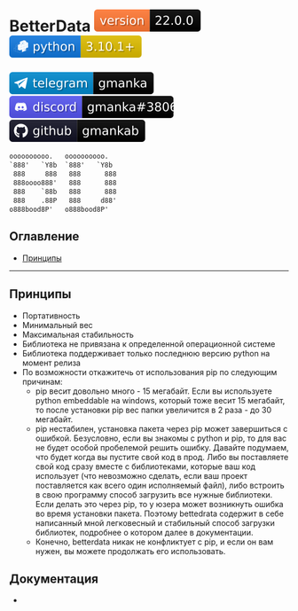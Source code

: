 # BetterData [![version](svg/version.svg)](https://github.com/gmankab/betterdata) [![python](svg/python.svg)](https://www.python.org)

[![telegram](svg/telegram.svg)](https://t.me/gmanka)
[![discord](svg/discord.svg)](https://discordapp.com/users/396578935540023296)
[![github](svg/github.svg)](https://github.com/gmankab/betterdata)

```
oooooooooo.   oooooooooo.
`888'   `Y8b  `888'   `Y8b
 888     888   888      888
 888oooo888'   888      888
 888    `88b   888      888
 888    .88P   888     d88'
o888bood8P'   o888bood8P'

```


## Оглавление
- [Принципы](#принципы)

- - -

## Принципы


- Портативность
- Минимальный вес
- Максимальная стабильность
- Библиотека не привязана к определенной
операционной системе
- Библиотека поддерживает только последнюю
версию python на момент релиза
- По возможности откажитечь от использования
pip по следующим причинам:
  - pip весит довольно много - 15 мегабайт.
Если вы используете python embeddable на windows,
который тоже весит 15 мегабайт,
то после установки pip вес папки увеличится
в 2 раза - до 30 мегабайт.
  - pip нестабилен, установка пакета через pip
может завершиться с ошибкой.
Безусловно, если вы знакомы с python и pip,
то для вас не будет
особой пробелемой решить ошибку.
Давайте подумаем, что будет когда вы
пустите свой код в прод.
Либо вы поставляете свой код сразу
вместе с библиотеками, которые ваш код
использует (что невозможно сделать, если
ваш проект поставляется как всего один
исполняемый файл),
либо встроить в свою программу
способ загрузить все нужные библиотеки.
Если делать это через pip,
то у юзера может возникнуть ошибка
во время установки пакета.
Поэтому bettedrata содержит в себе
написанный мной легковесный и стабильный
способ загрузки библиотек,
подробнее о котором далее в документации.
  - Конечно, betterdata никак
не конфликтует с pip, и если он вам нужен,
вы можете продолжать его использовать.


## Документация
- 
